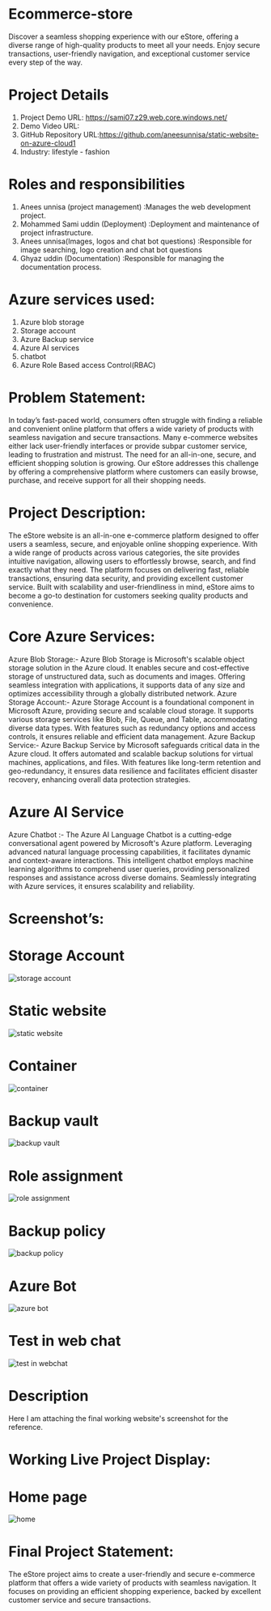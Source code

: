 # Ecommerce-store
Discover a seamless shopping experience with our eStore, offering a diverse range of high-quality products to meet all your needs. Enjoy secure transactions, user-friendly navigation, and exceptional customer service every step of the way.
# Project Details
1. Project Demo URL: https://sami07.z29.web.core.windows.net/
2. Demo Video URL: 
3. GitHub Repository URL:https://github.com/aneesunnisa/static-website-on-azure-cloud1
4. Industry: lifestyle - fashion
# Roles and responsibilities
1. Anees unnisa (project management) :Manages the web development project.
2. Mohammed Sami uddin (Deployment) :Deployment and maintenance of project infrastructure.
3. Anees unnisa(Images, logos and chat bot questions) :Responsible for image searching, logo creation and chat bot questions
4. Ghyaz uddin (Documentation) :Responsible for managing the documentation process.
# Azure services used:
1. Azure blob storage
2. Storage account
3. Azure Backup service
4. Azure AI services
5. chatbot
6. Azure Role Based access Control(RBAC)
# Problem Statement:
In today’s fast-paced world, consumers often struggle with finding a reliable and convenient online platform that offers a wide variety of products with seamless navigation and secure transactions. Many e-commerce websites either lack user-friendly interfaces or provide subpar customer service, leading to frustration and mistrust. The need for an all-in-one, secure, and efficient shopping solution is growing. Our eStore addresses this challenge by offering a comprehensive platform where customers can easily browse, purchase, and receive support for all their shopping needs.
# Project Description:
The eStore website is an all-in-one e-commerce platform designed to offer users a seamless, secure, and enjoyable online shopping experience. With a wide range of products across various categories, the site provides intuitive navigation, allowing users to effortlessly browse, search, and find exactly what they need. The platform focuses on delivering fast, reliable transactions, ensuring data security, and providing excellent customer service. Built with scalability and user-friendliness in mind, eStore aims to become a go-to destination for customers seeking quality products and convenience.
# Core Azure Services:
Azure Blob Storage:- Azure Blob Storage is Microsoft's scalable object storage solution in the Azure cloud. It enables secure and cost-effective storage of unstructured data, such as documents and images. Offering seamless integration with applications, it supports data of any size and optimizes accessibility through a globally distributed network. 
Azure Storage Account:- Azure Storage Account is a foundational component in Microsoft Azure, providing secure and scalable cloud storage. It supports various storage services like Blob, File, Queue, and Table, accommodating diverse data types. With features such as redundancy options and access controls, it ensures reliable and efficient data management. 
Azure Backup Service:- Azure Backup Service by Microsoft safeguards critical data in the Azure cloud. It offers automated and scalable backup solutions for virtual machines, applications, and files. With features like long-term retention and geo-redundancy, it ensures data resilience and facilitates efficient disaster recovery, enhancing overall data protection strategies.
# Azure AI Service
Azure Chatbot :- The Azure AI Language Chatbot is a cutting-edge conversational agent powered by Microsoft's Azure platform. Leveraging advanced natural language processing capabilities, it facilitates dynamic and context-aware interactions. This intelligent chatbot employs machine learning algorithms to comprehend user queries, providing personalized responses and assistance across diverse domains. Seamlessly integrating with Azure services, it ensures scalability and reliability.
# Screenshot’s:
# Storage Account
![storage account](https://github.com/user-attachments/assets/b98f640f-623a-4eee-9117-4b0adc6d332d)
# Static website
![static website](https://github.com/user-attachments/assets/15bc8bc2-06df-4b84-9d31-5e6e828b7400)
# Container
![container](https://github.com/user-attachments/assets/f4d9fbb8-4775-4b17-aeac-503bed152e48)
# Backup vault
![backup vault](https://github.com/user-attachments/assets/7dc40538-7c6c-4aad-90ed-a92ecddb8231)
# Role assignment
![role assignment](https://github.com/user-attachments/assets/7cb81f49-3284-45f6-8126-67b37c5de174)
# Backup policy
![backup policy](https://github.com/user-attachments/assets/5bb7a85d-9e67-4d36-aa5a-50f909e9cbdf)
# Azure Bot
![azure bot](https://github.com/user-attachments/assets/5a41f115-075a-4f32-a486-618a8fca54e6)
# Test in web chat
![test in webchat](https://github.com/user-attachments/assets/557fb5ee-5974-4ec0-9cc0-f84da6d0fd80)
# Description
Here I am attaching the final working website's screenshot for the reference.
# Working Live Project Display:
# Home page
![home](https://github.com/user-attachments/assets/007a9d97-1ca7-4507-ab30-463fc076598e)
# Final Project Statement:
The eStore project aims to create a user-friendly and secure e-commerce platform that offers a wide variety of products with seamless navigation. It focuses on providing an efficient shopping experience, backed by excellent customer service and secure transactions.







